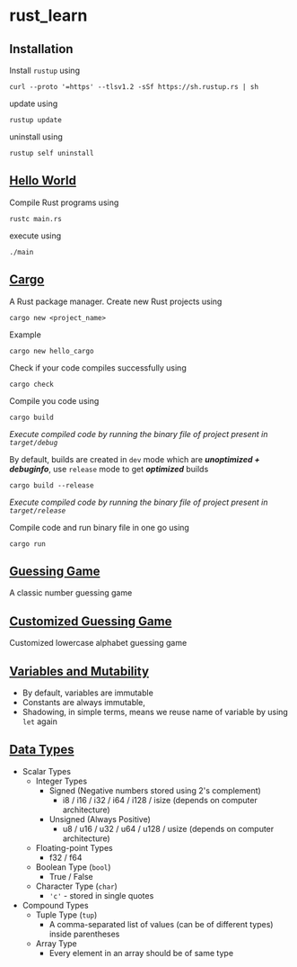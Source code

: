 # rust_learn

## Installation

Install `rustup` using

```shell
curl --proto '=https' --tlsv1.2 -sSf https://sh.rustup.rs | sh
```

update using

```shell
rustup update
```

uninstall using

```shell
rustup self uninstall
```

## [Hello World](./1.2%20hello_world/)

Compile Rust programs using

```shell
rustc main.rs
```

execute using

```shell
./main
```

## [Cargo](./1.3%20hello_cargo/)

A Rust package manager. Create new Rust projects using

```shell
cargo new <project_name>
```

Example

```shell
cargo new hello_cargo
```

Check if your code compiles successfully using

```shell
cargo check
```

Compile you code using

```shell
cargo build
```

_Execute compiled code by running the binary file of project present in `target/debug`_

By default, builds are created in `dev` mode which are **_unoptimized + debuginfo_**, use `release` mode to get **_optimized_** builds

```shell
cargo build --release
```

_Execute compiled code by running the binary file of project present in `target/release`_

Compile code and run binary file in one go using

```shell
cargo run
```

## [Guessing Game](./2.0%20guessing_game/)

A classic number guessing game

## [Customized Guessing Game](./2.1%20customized_guessing_game/)

Customized lowercase alphabet guessing game

## [Variables and Mutability](./3.1%20variables/)

- By default, variables are immutable
- Constants are always immutable,
- Shadowing, in simple terms, means we reuse name of variable by using `let` again

## [Data Types](./3.2%20data_types/)

- Scalar Types
  - Integer Types
    - Signed (Negative numbers stored using 2's complement)
      - i8 / i16 / i32 / i64 / i128 / isize (depends on computer architecture)
    - Unsigned (Always Positive)
      - u8 / u16 / u32 / u64 / u128 / usize (depends on computer architecture)
  - Floating-point Types
    - f32 / f64
  - Boolean Type (`bool`)
    - True / False
  - Character Type (`char`)
    - `'c'` - stored in single quotes
- Compound Types
  - Tuple Type (`tup`)
    - A comma-separated list of values (can be of different types) inside parentheses
  - Array Type
    - Every element in an array should be of same type
